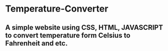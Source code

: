 # Temperature-Converter
## A simple website using CSS, HTML, JAVASCRIPT to convert temperature form Celsius to Fahrenheit and etc.
